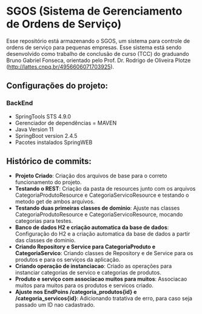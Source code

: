 # SGOS (Sistema de Gerenciamento de Ordens de Serviço)

Esse repositório está armazenando o SGOS, um sistema para controle de ordens de serviço para pequenas empresas. Esse sistema está sendo desenvolvido como trabalho de conclusão de curso (TCC) do graduando Bruno Gabriel Fonseca, orientado pelo Prof. Dr. Rodrigo de Oliveira Plotze (http://lattes.cnpq.br/4956606071703925).

## Configurações do projeto:
### BackEnd
- SpringTools STS 4.9.0
- Gerenciador de dependências = MAVEN
- Java Version 11
- SpringBoot version 2.4.5
- Pacotes instalados SpringWEB

## Histórico de commits:

- **Projeto Criado**: Criação dos arquivos de base para o correto funcionamento do projeto.
- **Testando o REST**: Criação da pasta de resources junto com os arquivos CategoriaProdutoResource e CategoriaServicoResource e testando o metodo get de ambos arquivos.
- **Testando duas primeiras classes de dominio**: Ajuste nas classes CategoriaProdutoResource e CategoriaServicoResource, mocando categorias para testes. 
- **Banco de dados H2 e criação automatica da base de dados**: Configuração do H2 e a criação automatica da base de dados a partir das classes de dominio.
- **Criando Repository e Service para CategoriaProduto e CategoriaServico**: Criando classes de Repository e de Service para os produtos e para os serviços da aplicação.
- **Criando operação de instanciacao**: Criado as operações para instanciar categorias de servico e categorias de produtos.
- **Produto e serviço com associacao muitos para muitos**: Associacao muitos para muitos para os produtos e servicos criado. 
- **Ajuste nos EndPoins /categoria_produtos{id} e /categoria_servicos{id}**: Adicionando tratativa de erro, para caso seja passado um ID nao cadastrado. 